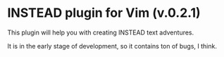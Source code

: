 INSTEAD plugin for Vim (v.0.2.1)
==============================

This plugin will help you with creating INSTEAD text adventures.

It is in the early stage of development, so it contains ton of bugs, I think.
